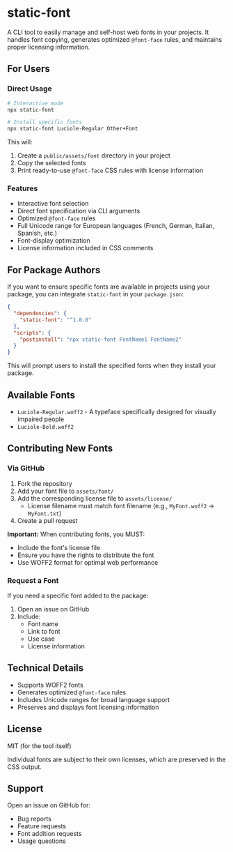 # static-font

A CLI tool to easily manage and self-host web fonts in your projects. It handles font copying, generates optimized `@font-face` rules, and maintains proper licensing information.

## For Users

### Direct Usage

```bash
# Interactive mode
npx static-font

# Install specific fonts
npx static-font Luciole-Regular Other+Font
```

This will:
1. Create a `public/assets/font` directory in your project
2. Copy the selected fonts
3. Print ready-to-use `@font-face` CSS rules with license information

### Features

- Interactive font selection
- Direct font specification via CLI arguments
- Optimized `@font-face` rules
- Full Unicode range for European languages (French, German, Italian, Spanish, etc.)
- Font-display optimization
- License information included in CSS comments

## For Package Authors

If you want to ensure specific fonts are available in projects using your package, you can integrate `static-font` in your `package.json`:

```json
{
  "dependencies": {
    "static-font": "^1.0.0"
  },
  "scripts": {
    "postinstall": "npx static-font FontName1 FontName2"
  }
}
```

This will prompt users to install the specified fonts when they install your package.

## Available Fonts

- `Luciole-Regular.woff2` - A typeface specifically designed for visually impaired people
- `Luciole-Bold.woff2`

## Contributing New Fonts

### Via GitHub

1. Fork the repository
2. Add your font file to `assets/font/`
3. Add the corresponding license file to `assets/license/`
   - License filename must match font filename (e.g., `MyFont.woff2` → `MyFont.txt`)
4. Create a pull request

**Important:** When contributing fonts, you MUST:
- Include the font's license file
- Ensure you have the rights to distribute the font
- Use WOFF2 format for optimal web performance

### Request a Font

If you need a specific font added to the package:
1. Open an issue on GitHub
2. Include:
   - Font name
   - Link to font
   - Use case
   - License information

## Technical Details

- Supports WOFF2 fonts
- Generates optimized `@font-face` rules
- Includes Unicode ranges for broad language support
- Preserves and displays font licensing information

## License

MIT (for the tool itself)

Individual fonts are subject to their own licenses, which are preserved in the CSS output.

## Support

Open an issue on GitHub for:
- Bug reports
- Feature requests
- Font addition requests
- Usage questions
